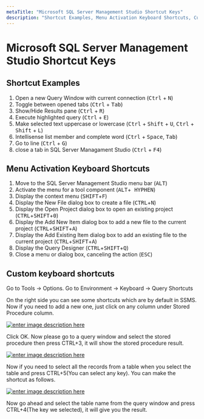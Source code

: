 ```yaml
---
metaTitle: "Microsoft SQL Server Management Studio Shortcut Keys"
description: "Shortcut Examples, Menu Activation Keyboard Shortcuts, Custom keyboard shortcuts"
---
```


# Microsoft SQL Server Management Studio Shortcut Keys



## Shortcut Examples


1. Open a new Query Window with current connection (<kbd>Ctrl</kbd> + <kbd>N</kbd>)
1. Toggle between opened tabs (<kbd>Ctrl</kbd> + <kbd>Tab</kbd>)
1. Show/Hide Results pane (<kbd>Ctrl</kbd> + <kbd>R</kbd>)
1. Execute highlighted query (<kbd>Ctrl</kbd> + <kbd>E</kbd>)
1. Make selected text uppercase or lowercase (<kbd>Ctrl</kbd> + <kbd>Shift</kbd> + <kbd>U</kbd>, <kbd>Ctrl</kbd> + <kbd>Shift</kbd> + <kbd>L</kbd>)
1. Intellisense list member and complete word (<kbd>Ctrl</kbd> + <kbd>Space</kbd>, <kbd>Tab</kbd>)
1. Go to line (<kbd>Ctrl</kbd> + <kbd>G</kbd>)
1. close a tab in SQL Server Managament Studio (<kbd>Ctrl</kbd> + <kbd>F4</kbd>)



## Menu Activation Keyboard Shortcuts


1. Move to the SQL Server Management Studio menu bar (<kbd>ALT</kbd>)
1. Activate the menu for a tool component (<kbd>ALT</kbd>+<kbd> HYPHEN</kbd>)
1. Display the context menu (<kbd>SHIFT</kbd>+<kbd>F</kbd>)
1. Display the New File dialog box to create a file (<kbd>CTRL</kbd>+<kbd>N</kbd>)
1. Display the Open Project dialog box to open an existing project (<kbd>CTRL</kbd>+<kbd>SHIFT</kbd>+<kbd>0</kbd>)
1. Display the Add New Item dialog box to add a new file to the current project (<kbd>CTRL</kbd>+<kbd>SHIFT</kbd>+<kbd>A</kbd>)
1. Display the Add Existing Item dialog box to add an existing file to the current project  (<kbd>CTRL</kbd>+<kbd>SHIFT</kbd>+<kbd>A</kbd>)
1. Display the Query Designer (<kbd>CTRL</kbd>+<kbd>SHIFT</kbd>+<kbd>Q</kbd>)
1. Close a menu or dialog box, canceling the action (<kbd>ESC</kbd>)



## Custom keyboard shortcuts


Go to Tools -> Options. Go to Environment -> Keyboard -> Query Shortcuts

On the right side you can see some shortcuts which are by default in SSMS. Now if you need to add a new one, just click on any column under Stored Procedure column.

[<img src="https://i.stack.imgur.com/OpOR4.png" alt="enter image description here" />](https://i.stack.imgur.com/OpOR4.png)

Click OK. Now please go to a query window and select the stored procedure then press CTRL+3, it will show the stored procedure result.

[<img src="https://i.stack.imgur.com/qw5Ro.png" alt="enter image description here" />](https://i.stack.imgur.com/qw5Ro.png)

Now if you need to select all the records from a table when you select the table and press CTRL+5(You can select any key). You can make the shortcut as follows.

[<img src="https://i.stack.imgur.com/mQg78.png" alt="enter image description here" />](https://i.stack.imgur.com/mQg78.png)

Now go ahead and select the table name from the query window and press CTRL+4(The key we selected), it will give you the result.

